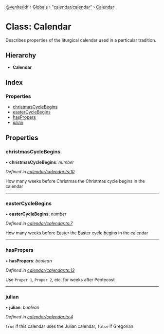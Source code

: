 [@venite/ldf](../README.md) › [Globals](../globals.md) › ["calendar/calendar"](../modules/_calendar_calendar_.md) › [Calendar](_calendar_calendar_.calendar.md)

# Class: Calendar

Describes properties of the liturgical calendar used in a particular tradition.

## Hierarchy

* **Calendar**

## Index

### Properties

* [christmasCycleBegins](_calendar_calendar_.calendar.md#christmascyclebegins)
* [easterCycleBegins](_calendar_calendar_.calendar.md#eastercyclebegins)
* [hasPropers](_calendar_calendar_.calendar.md#haspropers)
* [julian](_calendar_calendar_.calendar.md#julian)

## Properties

###  christmasCycleBegins

• **christmasCycleBegins**: *number*

*Defined in [calendar/calendar.ts:10](https://github.com/gbj/venite/blob/da9c99aa/ldf/src/calendar/calendar.ts#L10)*

How many weeks before Christmas the Christmas cycle begins in the calendar

___

###  easterCycleBegins

• **easterCycleBegins**: *number*

*Defined in [calendar/calendar.ts:7](https://github.com/gbj/venite/blob/da9c99aa/ldf/src/calendar/calendar.ts#L7)*

How many weeks before Easter the Easter cycle begins in the calendar

___

###  hasPropers

• **hasPropers**: *boolean*

*Defined in [calendar/calendar.ts:13](https://github.com/gbj/venite/blob/da9c99aa/ldf/src/calendar/calendar.ts#L13)*

Use `Proper 1`, `Proper 2`, etc. for weeks after Pentecost

___

###  julian

• **julian**: *boolean*

*Defined in [calendar/calendar.ts:4](https://github.com/gbj/venite/blob/da9c99aa/ldf/src/calendar/calendar.ts#L4)*

`true` if this calendar uses the Julian calendar, `false` if Gregorian
